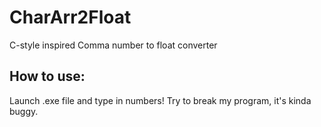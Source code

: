 # CharArr2Float
C-style inspired Comma number to float converter
## How to use:
Launch .exe file and type in numbers! Try to break my program, it's kinda buggy.
